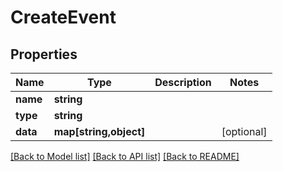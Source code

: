 # CreateEvent

## Properties
Name | Type | Description | Notes
------------ | ------------- | ------------- | -------------
**name** | **string** |  | 
**type** | **string** |  | 
**data** | **map[string,object]** |  | [optional] 

[[Back to Model list]](../../README.md#documentation-for-models) [[Back to API list]](../../README.md#documentation-for-api-endpoints) [[Back to README]](../../README.md)

